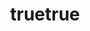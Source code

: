 ---
layout: subindex

web-title:
  - lang: "en"
    content: "Tools"
  - lang: "zh"
    content: "工具"
title:
  - lang: "en"
    content: "Amused Tools"
  - lang: "zh"
    content: "娱乐工具"
greeting:
  - lang: "en"
    content: "Dive into the ocean of creativity and fish for fun"
  - lang: "zh"
    content: "在创意的海洋里愉快地摸鱼。"

active-tab: "tools"
lang-enabled: true

catalogs:
  - id: "typography"
    title:
      - lang: "en"
        content: "Typography"
      - lang: "zh"
        content: "文字"
    items: 
      - id: "freewords"
        title:
          - lang: "en"
            content: "Text Arranger"
          - lang: "zh"
            content: "划线排版"
        intro:
          - lang: "en"
            content: "Input text and draw lines to arrange them."
          - lang: "zh"
            content: "适用于微博、微信等社交平台的划线排版工具。"
        src: "/tools/freewords.html"
        imageSrc: "/tools/images/freewords.png"

      - id: "zhs2t"
        title:
          - lang: "en"
            content: "Chinese Simplified to Traditional"
          - lang: "zh"
            content: "舍简从繁"
        intro:
          - lang: "en"
            content: "Transfer Chinese simplified characters to traditional characters."
          - lang: "zh"
            content: "简体转繁体工具。为一对多的简化字提供转换选项。"
        src: "/tools/zhs2t.html"
        imageSrc: "/tools/images/zhs2t.png"

      - id: "colorfultext"
        title:
          - lang: "en"
            content: "Colorful Text"
          - lang: "zh"
            content: "动态文字渐变"
        intro:
          - lang: "en"
            content: "Set gradient colors on text dynamically."
          - lang: "zh"
            content: "为文字设置渐变色并自动根据内容和排版变化而动态调整。"
        src: "/tools/colorfultext/demo.html"
        imageSrc: "/tools/colorfultext/colorfultext.png"

  - id: "widget"
    title:
      - lang: "en"
        content: "Widget"
      - lang: "zh"
        content: "组件"
    items:
      - id: "novelfilter"
        title:
          - lang: "en"
            content: "Novel Filter"
          - lang: "zh"
            content: "异世界轻小说筛选器"
        intro:
          - lang: "en"
            content: "A demo of filter widget."
          - lang: "zh"
            content: "筛选组件展示。"
        src: "/tools/novelfilter.html"
        imageSrc: "/tools/images/novelfilter.png"

      - id: "digitalnumber"
        title:
          - lang: "en"
            content: "Digital Numbers"
          - lang: "zh"
            content: "液晶数字样式"
        intro:
          - lang: "en"
            content: "Convert numbers to digital style using pure css and js."
          - lang: "zh"
            content: "纯 css + js 实现将数字转换为液晶数字样式。"
        src: "/tools/digitalnumber/demo.html"
        imageSrc: "/tools/digitalnumber/digitalnumber.png"

      - id: "venndiagram"
        title:
          - lang: "en"
            content: "Venn Diagram"
          - lang: "zh"
            content: "制作交集图"
        intro:
          - lang: "en"
            content: "Make three-circle Venn diagram with adjustable font size and color."
          - lang: "zh"
            content: "制作三个圆形组成的交集图。可调整字号、颜色等。"
        src: "/tools/venn/venn.html"
        imageSrc: "/tools/venn/venn.png"

---